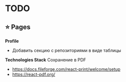 # TODO

## ⭐️ Pages

**Profile**
- Добавить секцию с репозиториями в виде таблицы

**Technologies Stack**
Сохранение в PDF
- https://docs.fileforge.com/react-print/welcome/setup
- https://react-pdf.org/
